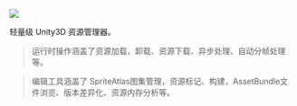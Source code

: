 ![](images/label.png)
 
轻量级 Unity3D 资源管理器。

> 运行时操作涵盖了资源加载，卸载、资源下载、异步处理、自动分帧处理等。

> 编辑工具涵盖了 SpriteAtlas图集管理，资源标记、构建，AssetBundle文件浏览、版本差异化、资源内存分析等。